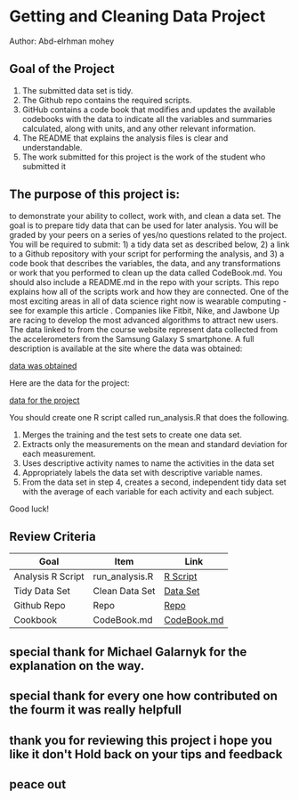 # Getting and Cleaning Data Project
Author: Abd-elrhman mohey <br />

## Goal of the Project
1. The submitted data set is tidy.
2. The Github repo contains the required scripts.
3. GitHub contains a code book that modifies and updates the available codebooks with the data to indicate all the variables and summaries calculated, along with units, and any other relevant information.
4. The README that explains the analysis files is clear and understandable.
5. The work submitted for this project is the work of the student who submitted it

## The purpose of this project is: 
to demonstrate your ability to collect, work with, and clean a data set. The goal is to prepare tidy data that can be used for later analysis. You will be graded by your peers on a series of yes/no questions related to the project. You will be required to submit: 1) a tidy data set as described below, 2) a link to a Github repository with your script for performing the analysis, and 3) a code book that describes the variables, the data, and any transformations or work that you performed to clean up the data called CodeBook.md. You should also include a README.md in the repo with your scripts. This repo explains how all of the scripts work and how they are connected.
One of the most exciting areas in all of data science right now is wearable computing - see for example this article . Companies like Fitbit, Nike, and Jawbone Up are racing to develop the most advanced algorithms to attract new users. The data linked to from the course website represent data collected from the accelerometers from the Samsung Galaxy S smartphone. A full description is available at the site where the data was obtained:

[data was obtained](http://archive.ics.uci.edu/ml/datasets/Human+Activity+Recognition+Using+Smartphones)

Here are the data for the project:

[data for the project](https://d396qusza40orc.cloudfront.net/getdata%2Fprojectfiles%2FUCI%20HAR%20Dataset.zip)

You should create one R script called run_analysis.R that does the following.

1. Merges the training and the test sets to create one data set.
2. Extracts only the measurements on the mean and standard deviation for each measurement.
3. Uses descriptive activity names to name the activities in the data set
4. Appropriately labels the data set with descriptive variable names.
5. From the data set in step 4, creates a second, independent tidy data set with the average of each variable for each activity and each subject.

Good luck!

## Review Criteria
Goal | Item | Link 
--- | --- | ---
Analysis R Script |  run_analysis.R |  [R Script](https://github.com/Ibn-mohey/getting-and-cleannig-data-project/blob/master/run_analysis.R "run_analysis.R")
Tidy Data Set |  Clean Data Set |  [Data Set](https://github.com/Ibn-mohey/getting-and-cleannig-data-project/blob/master/tidyData.txt "tidyData.txt")
Github Repo | Repo |  [Repo](https://github.com/Ibn-mohey/getting-and-cleannig-data-project "Click to go to Repo")
Cookbook | CodeBook.md |  [CodeBook.md](https://github.com/Ibn-mohey/getting-and-cleannig-data-project/blob/master/CodeBook.md "CodeBook.md")

## special thank for Michael	Galarnyk	for the explanation on the way.
## special thank for every one how contributed on the fourm it was really helpfull 
## thank you for reviewing this project i hope you like it don't Hold back on your tips and feedback
## peace out 
